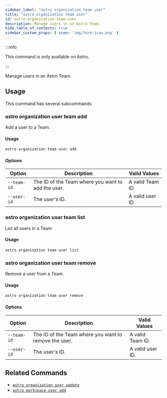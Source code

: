 ```yaml
---
sidebar_label: "astro organization team user"
title: "astro organization team user"
id: astro-organization-team-user
description: Manage users in an Astro Team.
hide_table_of_contents: true
sidebar_custom_props: { icon: 'img/term-icon.png' }
---
```


:::info

This command is only available on Astro.

:::

Manage users in an Astro Team.

## Usage

This command has several subcommands

### astro organization user team add

Add a user to a Team.

#### Usage

```sh
astro organization team user add
```

#### Options

| Option      | Description                                        | Valid Values     |
| ----------- | -------------------------------------------------- | ---------------- |
| `--team-id` | The ID of the Team where you want to add the user. | A valid Team ID. |
| `--user-id` | The user's ID.                                     | A valid user ID. |

### astro organization user team list

List all users in a Team

#### Usage

```sh
astro organization team user list
```

### astro organization user team remove

Remove a user from a Team.

#### Usage

```sh
astro organization team user remove
```

#### Options

| Option      | Description                                        | Valid Values     |
| ----------- | -------------------------------------------------- | ---------------- |
| `--team-id` | The ID of the Team where you want to remove the user. | A valid Team ID. |
| `--user-id` | The user's ID.                                     | A valid user ID. |


## Related Commands

- [`astro organization user update`](cli/astro-organization-user-update.md)
- [`astro workspace user add`](cli/astro-workspace-user-add.md)
